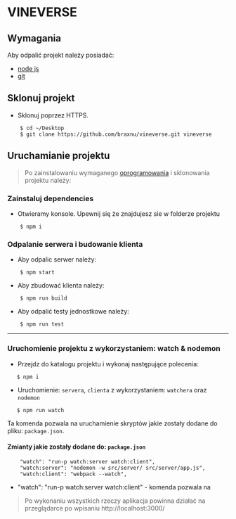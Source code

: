 # VINEVERSE
## Wymagania
Aby odpalić projekt należy posiadać:
- [node js](https://nodejs.org/en/download/)
- [git](https://git-scm.com/downloads)

## Sklonuj projekt
- Sklonuj poprzez HTTPS.
```shell
    $ cd ~/Desktop
    $ git clone https://github.com/braxnu/vineverse.git vineverse
```

## Uruchamianie projektu
> Po zainstalowaniu wymaganego [oprogramowania](https://nodejs.org/) i sklonowania projektu należy:
### Zainstaluj dependencies

- Otwieramy konsole. Upewnij się że znajdujesz sie w folderze projektu
```shell
    $ npm i
```
### Odpalanie serwera i budowanie klienta
- Aby odpalic serwer należy:
```shell
    $ npm start
```
- Aby zbudować klienta należy:
```shell
    $ npm run build
```
- Aby odpalić testy jednostkowe należy:
```shell
    $ npm run test
```
---
### Uruchomienie projektu z wykorzystaniem: watch & nodemon
- Przejdz do katalogu projektu i wykonaj następujące polecenia: 
   
```shell
   $ npm i
``` 
- Uruchomienie: `servera`, `clienta` z wykorzystaniem: `watchera` oraz `nodemon`
 
```shell
   $ npm run watch
```
Ta komenda pozwala na uruchamienie skryptów jakie zostały dodane do pliku: `package.json`.

#### Zmianty jakie zostały dodane do: `package.json`

```JS
    "watch": "run-p watch:server watch:client",
    "watch:server": "nodemon -w src/server/ src/server/app.js",
    "watch:client": "webpack --watch",
```

- "watch": "run-p watch:server watch:client" - komenda pozwala na 


>Po wykonaniu wszystkich rzeczy aplikacja powinna działać na przeglądarce po wpisaniu http://localhost:3000/
